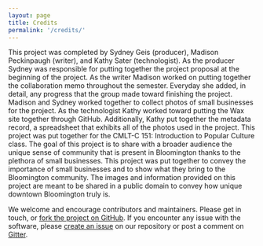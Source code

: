 ```yaml
---
layout: page
title: Credits
permalink: '/credits/'
---
```


This project was completed by Sydney Geis (producer), Madison Peckinpaugh (writer), and Kathy Sater (technologist). As the producer Sydney was responsible for putting together the project proposal at the beginning of the project. As the writer Madison worked on putting together the collaboration memo throughout the semester. Everyday she added, in detail, any progress that the group made toward finishing the project. Madison and Sydney worked together to collect photos of small businesses for the project. As the technologist Kathy worked toward putting the Wax site together through GitHub. Additionally, Kathy put together the metadata record, a spreadsheet that exhibits all of the photos used in the project. This project was put together for the CMLT-C 151: Introduction to Popular Culture class. The goal of this project is to share with a broader audience the unique sense of community that is present in Bloomington thanks to the plethora of small businesses. This project was put together to convey the importance of small businesses and to show what they bring to the Bloomington community. The images and information provided on this project are meant to be shared in a public domain to convey how unique downtown Bloomington truly is. 

We welcome and encourage contributors and maintainers. Please get in touch, or [fork the project on GitHub](https://github.com/minicomp/wax). If you encounter any issue with the software, please [create an issue](https://github.com/minicomp/wax/issues) on our repository or post a comment on [Gitter](https://gitter.im/minicomp/wax/).
